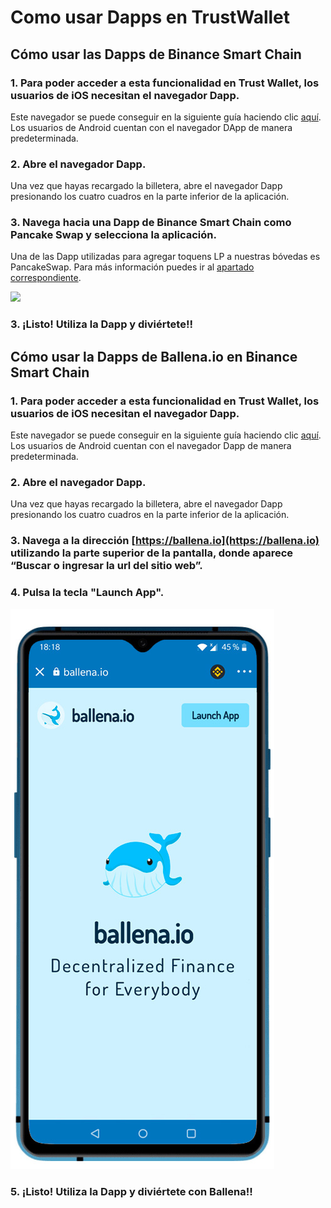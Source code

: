 # Como usar Dapps en TrustWallet

## Cómo usar las Dapps de Binance Smart Chain



### 1. Para poder acceder a esta funcionalidad en Trust Wallet, los usuarios de iOS necesitan el navegador Dapp.

Este navegador se puede conseguir en la siguiente guía haciendo clic [aquí](https://community.trustwallet.com/t/how-to-use-the-dapp-browser-on-ios/69390?ref=JLI1VBLA&utm_source=TrustTwitter&utm_medium=TrustSocial&utm_campaign=TrustSocial). Los usuarios de Android cuentan con el navegador DApp de manera predeterminada.



### 2. Abre el navegador Dapp.

Una vez que hayas recargado la billetera, abre el navegador Dapp presionando los cuatro cuadros en la parte inferior de la aplicación.



### 3. Navega hacia una Dapp de Binance Smart Chain como Pancake Swap y selecciona la aplicación.

Una de las Dapp utilizadas para agregar toquens LP a nuestras bóvedas es PancakeSwap. Para más información puedes ir al [apartado correspondiente](participar-en-ballena.io/como-participar-en-una-ballevault/anadir-liquidez-a-una-lp.md).



![](https://user-images.githubusercontent.com/79335891/108876365-6e716400-75fe-11eb-8d5a-40e7c72501cf.png)



### 3. ¡Listo! Utiliza la Dapp y diviértete!!



## Cómo usar la Dapps de Ballena.io en Binance Smart Chain



### 1. Para poder acceder a esta funcionalidad en Trust Wallet, los usuarios de iOS necesitan el navegador Dapp.

Este navegador se puede conseguir en la siguiente guía haciendo clic [aquí](https://community.trustwallet.com/t/how-to-use-the-dapp-browser-on-ios/69390?ref=JLI1VBLA&utm_source=TrustTwitter&utm_medium=TrustSocial&utm_campaign=TrustSocial). Los usuarios de Android cuentan con el navegador Dapp de manera predeterminada.

### 2. Abre el navegador Dapp.

Una vez que hayas recargado la billetera, abre el navegador Dapp presionando los cuatro cuadros en la parte inferior de la aplicación.



### 3. Navega a la dirección [https://ballena.io](https://ballena.io) utilizando la parte superior de la pantalla, donde aparece “Buscar o ingresar la url del sitio web”.

### 4. Pulsa la tecla "Launch App".

![](../../../../.gitbook/assets/ballenaio.jpg)



### 5. ¡Listo! Utiliza la Dapp y diviértete con Ballena!!



